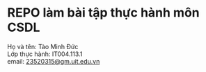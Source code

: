 # REPO làm bài tập thực hành môn CSDL

Họ và tên: Tào Minh Đức  
Lớp thực hành: IT004.113.1  
email: 23520315@gm.uit.edu.vn  
